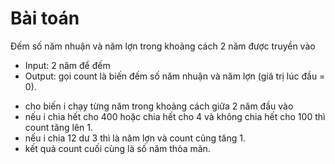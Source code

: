 # Bài toán 
Đếm số năm nhuận và năm lợn trong khoảng cách 2 năm được truyền vào
- Input: 2 năm để đếm 
- Output: gọi count là biến đếm số năm nhuận và năm lợn (giá trị lúc đầu = 0).
+ cho biến i chạy từng năm trong khoảng cách giữa 2 năm đầu vào
+ nếu i chia hết cho 400 hoặc chia hết cho 4 và không chia hết cho 100 thì count tăng lên 1.
+ nếu i chia 12 dư 3 thì là năm lợn và count cũng tăng 1.
+ kết quả count cuối cùng là số năm thỏa mãn.